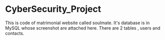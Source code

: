 # CyberSecurity_Project
This is code of matrimonial website called soulmate. It's database is in MySQL whose screenshot are attached here. There are 2 tables , users and contacts.
